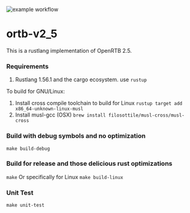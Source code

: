 ![example workflow](https://github.com/asharif/ortb-v2_5/actions/workflows/main.yml/badge.svg)
# ortb-v2_5
This is a rustlang implementation of OpenRTB 2.5.

### Requirements
1) Rustlang 1.56.1 and the cargo ecosystem. use ```rustup```

To build for GNU/Linux:

1) Install cross compile toolchain to build for Linux ```rustup target add x86_64-unknown-linux-musl```
2) Install musl-gcc (OSX) ```brew install filosottile/musl-cross/musl-cross```

### Build with debug symbols and no optimization
```make build-debug```

### Build for release and those delicious rust optimizations
```make```
Or specifically for Linux
```make build-linux```
### Unit Test
```make unit-test```